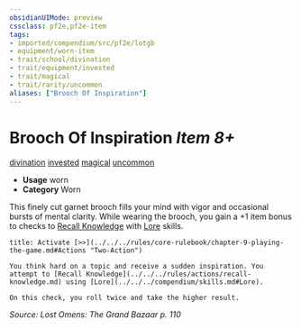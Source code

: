 ```yaml
---
obsidianUIMode: preview
cssclass: pf2e,pf2e-item
tags:
- imported/compendium/src/pf2e/lotgb
- equipment/worn-item
- trait/school/divination
- trait/equipment/invested
- trait/magical
- trait/rarity/uncommon
aliases: ["Brooch Of Inspiration"]
---
```

# Brooch Of Inspiration *Item 8+*  
[divination](divination.md)  [invested](invested.md)  [magical](magical.md)  [uncommon](uncommon.md)  

- **Usage** worn
- **Category** Worn

This finely cut garnet brooch fills your mind with vigor and occasional bursts of mental clarity. While wearing the brooch, you gain a +1 item bonus to checks to [Recall Knowledge](recall-knowledge.md) with [Lore](../../skills.md#Lore) skills.

```ad-embed-ability
title: Activate [>>](../../../rules/core-rulebook/chapter-9-playing-the-game.md#Actions "Two-Action")

You think hard on a topic and receive a sudden inspiration. You attempt to [Recall Knowledge](../../../rules/actions/recall-knowledge.md) using [Lore](../../../compendium/skills.md#Lore).

On this check, you roll twice and take the higher result.
```

*Source: Lost Omens: The Grand Bazaar p. 110*
